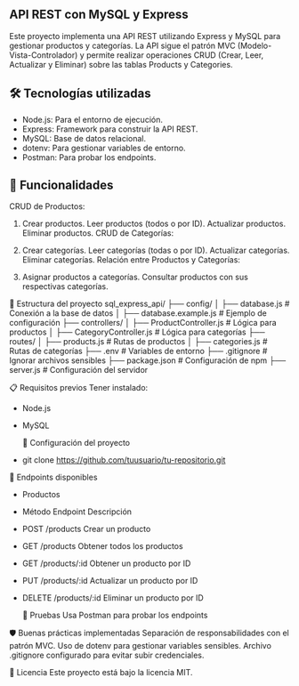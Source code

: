 ## API REST con MySQL y Express
Este proyecto implementa una API REST utilizando Express y MySQL para gestionar productos y categorías. 
La API sigue el patrón MVC (Modelo-Vista-Controlador) y permite realizar operaciones CRUD (Crear, Leer, Actualizar y Eliminar) sobre las tablas Products y Categories.
## 🛠️ Tecnologías utilizadas
- Node.js: Para el entorno de ejecución.
- Express: Framework para construir la API REST.
- MySQL: Base de datos relacional.
- dotenv: Para gestionar variables de entorno.
- Postman: Para probar los endpoints.

## 🚀 Funcionalidades
CRUD de Productos:

1. Crear productos.
Leer productos (todos o por ID).
Actualizar productos.
Eliminar productos.
CRUD de Categorías:

2. Crear categorías.
Leer categorías (todas o por ID).
Actualizar categorías.
Eliminar categorías.
Relación entre Productos y Categorías:

3. Asignar productos a categorías.
Consultar productos con sus respectivas categorías.

📂 Estructura del proyecto
sql_express_api/
├── config/
│   ├── database.js            # Conexión a la base de datos
│   ├── database.example.js    # Ejemplo de configuración
├── controllers/
│   ├── ProductController.js   # Lógica para productos
│   ├── CategoryController.js  # Lógica para categorías
├── routes/
│   ├── products.js            # Rutas de productos
│   ├── categories.js          # Rutas de categorías
├── .env                       # Variables de entorno
├── .gitignore                 # Ignorar archivos sensibles
├── package.json               # Configuración de npm
├── server.js                  # Configuración del servidor

📋 Requisitos previos
Tener instalado:

- Node.js
- MySQL
  
  🔧 Configuración del proyecto

- git clone https://github.com/tuusuario/tu-repositorio.git

📖 Endpoints disponibles
- Productos
- Método	Endpoint	Descripción
- POST	/products	Crear un producto
- GET	/products	Obtener todos los productos
- GET	/products/:id	Obtener un producto por ID
- PUT	/products/:id	Actualizar un producto por ID
- DELETE	/products/:id	Eliminar un producto por ID

  🧪 Pruebas
Usa Postman para probar los endpoints

🛡️ Buenas prácticas implementadas
Separación de responsabilidades con el patrón MVC.
Uso de dotenv para gestionar variables sensibles.
Archivo .gitignore configurado para evitar subir credenciales.

📜 Licencia
Este proyecto está bajo la licencia MIT.

